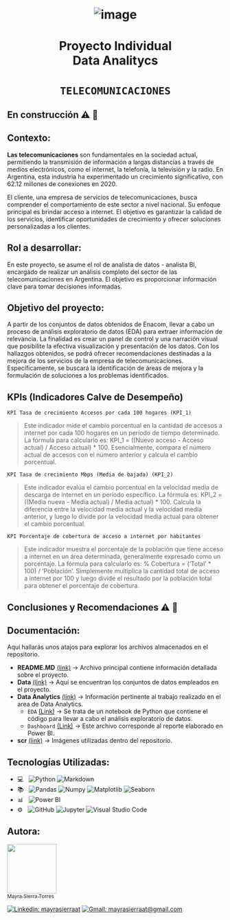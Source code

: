 # <h1 align="center"> ![image](https://github.com/MayraSierraAT/PI_DA-Telecomunicaciones/assets/123905946/90ab5344-aabf-4339-bd36-8a4862fffc7b) </h1>

# <h1 align="center"> Proyecto Individual <br> Data Analitycs </h1>
# <h1 align="center"> `TELECOMUNICACIONES` </h1>

## En construcción ⚠️ 🚧

## Contexto:

**Las telecomunicaciones** son fundamentales en la sociedad actual, permitiendo la transmisión de información a largas distancias a través de medios electrónicos, como el internet, la telefonía, la televisión y la radio. En Argentina, esta industria ha experimentado un crecimiento significativo, con 62.12 millones de conexiones en 2020.

El cliente, una empresa de servicios de telecomunicaciones, busca comprender el comportamiento de este sector a nivel nacional. Su enfoque principal es brindar acceso a internet. El objetivo es garantizar la calidad de los servicios, identificar oportunidades de crecimiento y ofrecer soluciones personalizadas a los clientes.

## Rol a desarrollar:

En este proyecto, se asume el rol de analista de datos - analista BI, encargado de realizar un análisis completo del sector de las telecomunicaciones en Argentina. El objetivo es proporcionar información clave para tomar decisiones informadas.

## Objetivo del proyecto:

A partir de los conjuntos de datos obtenidos de Enacom, llevar a cabo un proceso de análisis exploratorio de datos (EDA) para extraer información de relevancia. La finalidad es crear un panel de control y una narración visual que posibilite la efectiva visualización y presentación de los datos. Con los hallazgos obtenidos, se podrá ofrecer recomendaciones destinadas a la mejora de los servicios de la empresa de telecomunicaciones. Específicamente, se buscará la identificación de áreas de mejora y la formulación de soluciones a los problemas identificados.

## KPIs (Indicadores Calve de Desempeño)

`KPI Tasa de crecimiento Accesos por cada 100 hogares (KPI_1)`

> Este indicador mide el cambio porcentual en la cantidad de accesos a internet por cada 100 hogares en un período de tiempo determinado. La fórmula para calcularlo es: KPI_1 = ((Nuevo acceso - Acceso actual) / Acceso actual) * 100. Esencialmente, compara el número actual de accesos con el número anterior y calcula el cambio porcentual.

`KPI Tasa de crecimiento Mbps (Media de bajada) (KPI_2)`

> Este indicador evalúa el cambio porcentual en la velocidad media de descarga de internet en un período específico. La fórmula es: KPI_2 = ((Media nueva - Media actual) / Media actual) * 100. Calcula la diferencia entre la velocidad media actual y la velocidad media anterior, y luego lo divide por la velocidad media actual para obtener el cambio porcentual.

`KPI Porcentaje de cobertura de acceso a internet por habitantes`

> Este indicador muestra el porcentaje de la población que tiene acceso a internet en un área determinada, generalmente expresado como un porcentaje. La fórmula para calcularlo es: % Cobertura = (‘Total’ * 100) / ‘Población’. Simplemente multiplica la cantidad total de acceso a internet por 100 y luego divide el resultado por la población total para obtener el porcentaje de cobertura.

## Conclusiones y Recomendaciones ⚠️ 🚧



## Documentación:

Aquí hallarás unos atajos para explorar los archivos almacenados en el repositorio.

- **README.MD** [(link)](https://github.com/MayraSierraAT/PI_DA-Telecomunicaciones/blob/main/README.md) → Archivo principal contiene información detallada sobre el proyecto.
- **Data** [(link)]() → Aquí se encuentran los conjuntos de datos empleados en el proyecto.
- **Data Analytics** [(link)](https://github.com/MayraSierraAT/NexTrend_Analytics/blob/4f033f667b5fbe45ac6c439f7895f989e6cb8f03/Data%20analytics/ProyectoFinal_EDA.ipynb) → Información pertinente al trabajo realizado en el area de Data Analytics.
    - `EDA` [(Link)](https://github.com/Guido097/ML_FinalProject) → Se trata de un notebook de Python que contiene el código para llevar a cabo el análisis exploratorio de datos.
    - `Dashboard` [(Link)](https://github.com/Guido097/ML_FinalProject) → Este archivo corresponde al reporte elaborado en Power BI.
- **scr** [(link)]() → Imágenes utilizadas dentro del repositorio.
      

## Tecnologías Utilizadas:

- 💻 &nbsp;
  ![Python](https://img.shields.io/badge/-Python-333333?style=flat&logo=python)
  ![Markdown](https://img.shields.io/badge/-Markdown-333333?style=flat&logo=markdown)
- 📚 &nbsp;
  ![Pandas](https://img.shields.io/badge/-Pandas-333333?style=flat&logo=pandas)
  ![Numpy](https://img.shields.io/badge/-Numpy-333333?style=flat&logo=numpy)
  ![Matplotlib](https://img.shields.io/badge/-Matplotlib-333333?style=flat&logo=matplotlib)
  ![Seaborn](https://img.shields.io/badge/-Seaborn-333333?style=flat&logo=seaborn)
- 📊 &nbsp;
  ![Power BI](https://img.shields.io/badge/-Power%20BI-333333?style=flat&logo=powerbi)
- ⚙️ &nbsp;
  ![GitHub](https://img.shields.io/badge/-GitHub-333333?style=flat&logo=github)
  ![Jupyter](https://img.shields.io/badge/-Jupyter-333333?style=flat&logo=jupyter)
  ![Visual Studio Code](https://img.shields.io/badge/-Visual%20Studio%20Code-333333?style=flat&logo=visual-studio-code&logoColor=007ACC)


## Autora:

[<img src="https://avatars.githubusercontent.com/u/123905946?v=4" width=115><br><sub>Mayra Sierra Torres</sub>](https://github.com/MayraSierraAT)


[![Linkedin: mayrasierraat](https://img.shields.io/badge/-mayrasierraat-blue?style=flat-square&logo=Linkedin&logoColor=white&link=https://www.linkedin.com/in/mayrasierraat/)](https://www.linkedin.com/in/mayrasierraat/)
[![Gmail: mayrasierraat@gmail.com](https://img.shields.io/badge/Gmail-mayrasierraat@gmail.com-red)](mailto:mayrasierraat@gmail.com)
